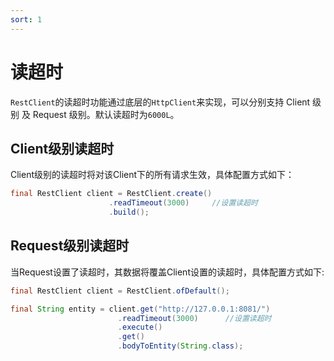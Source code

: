 ```yaml
---
sort: 1
---
```


# 读超时
`RestClient`的读超时功能通过底层的`HttpClient`来实现，可以分别支持 Client 级别 及 Request 级别。默认读超时为`6000L`。

## Client级别读超时
Client级别的读超时将对该Client下的所有请求生效，具体配置方式如下：
```java
final RestClient client = RestClient.create()
                      .readTimeout(3000)     //设置读超时
                      .build();
```

## Request级别读超时
当Request设置了读超时，其数据将覆盖Client设置的读超时，具体配置方式如下:
```java
final RestClient client = RestClient.ofDefault();

final String entity = client.get("http://127.0.0.1:8081/")
                        .readTimeout(3000)      //设置读超时
                        .execute()
                        .get()
                        .bodyToEntity(String.class);
```